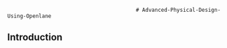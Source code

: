                                              # Advanced-Physical-Design-Using-Openlane
## Introduction
